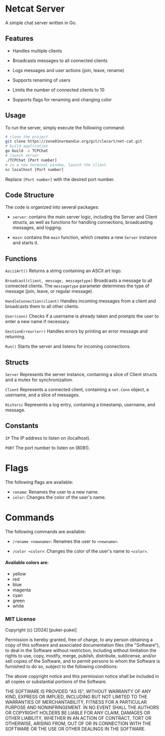 # Netcat Server
A simple chat server written in Go.

## Features
* Handles multiple clients

* Broadcasts messages to all connected clients
* Logs messages and user actions (join, leave, rename)
* Supports renaming of users
* Limits the number of connected clients to 10
* Supports flags for renaming and changing color
## Usage
To run the server, simply execute the following command:

```sh
# clone the project
git clone https://zone01normandie.org/git/clecart/net-cat.git
# build application
go build -o TCPChat
# launch server
./TCPChat [Port number]
# in a new terminal window, launch the client
nc localhost [Port number]
```
Replace `[Port number]` with the desired port number.

## Code Structure
The code is organized into several packages:

* `server`: contains the main server logic, including the Server and Client structs, as well as functions for handling connections, broadcasting messages, and logging.

* `main`: contains the `main` function, which creates a new `Server` instance and starts it.
## Functions
`AsciiArt()`
Returns a string containing an ASCII art logo.

`Broadcast(client, message, messagetype)`
Broadcasts a message to all connected clients. The `messagetype` parameter determines the type of message (join, leave, or regular message).

`HandleConnection(client)`
Handles incoming messages from a client and broadcasts them to all other clients.

`User(conn)`
Checks if a username is already taken and prompts the user to enter a new name if necessary.

`GestionErreur(err)`
Handles errors by printing an error message and returning.

`Run()`
Starts the server and listens for incoming connections.

## Structs
`Server`
Represents the server instance, containing a slice of Client structs and a mutex for synchronization.

`Client`
Represents a connected client, containing a `net.Conn` object, a username, and a slice of messages.

`Historic`
Represents a log entry, containing a timestamp, username, and message.

## Constants
`IP`
The IP address to listen on (localhost).

`PORT`
The port number to listen on (8081).

# Flags
The following flags are available:

* `rename`: Renames the user to a new name.
* `color`: Changes the`color of the user's name.
# Commands
The following commands are available:

* `/rename <newname>`: Renames the user to  `<newname>`.

* `/color <color>`: Changes the color of the user's name to `<color>`. 

 #### Available colors are:

* yellow
* red
* blue
* magenta
* cyan
* green
* white

 ### MIT License

Copyright (c) [2024] [pukei-pukei]

Permission is hereby granted, free of charge, to any person obtaining a copy
of this software and associated documentation files (the "Software"), to deal
in the Software without restriction, including without limitation the rights
to use, copy, modify, merge, publish, distribute, sublicense, and/or sell
copies of the Software, and to permit persons to whom the Software is
furnished to do so, subject to the following conditions:

The above copyright notice and this permission notice shall be included in all
copies or substantial portions of the Software.

THE SOFTWARE IS PROVIDED "AS IS", WITHOUT WARRANTY OF ANY KIND, EXPRESS OR
IMPLIED, INCLUDING BUT NOT LIMITED TO THE WARRANTIES OF MERCHANTABILITY,
FITNESS FOR A PARTICULAR PURPOSE AND NONINFRINGEMENT. IN NO EVENT SHALL THE
AUTHORS OR COPYRIGHT HOLDERS BE LIABLE FOR ANY CLAIM, DAMAGES OR OTHER
LIABILITY, WHETHER IN AN ACTION OF CONTRACT, TORT OR OTHERWISE, ARISING FROM,
OUT OF OR IN CONNECTION WITH THE SOFTWARE OR THE USE OR OTHER DEALINGS IN THE
SOFTWARE.